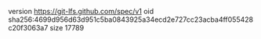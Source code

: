 version https://git-lfs.github.com/spec/v1
oid sha256:4699d956d63d951c5ba0843925a34ecd2e727cc23acba4ff055428c20f3063a7
size 17789
